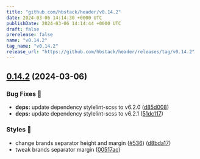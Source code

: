 ```yaml
---
title: "github.com/hbstack/header/v0.14.2"
date: 2024-03-06 14:14:30 +0000 UTC
publishDate: 2024-03-06 14:14:44 +0000 UTC
draft: false
prerelease: false
name: "v0.14.2"
tag_name: "v0.14.2"
release_url: "https://github.com/hbstack/header/releases/tag/v0.14.2"
---
```


## [0.14.2](https://github.com/hbstack/header/compare/v0.14.1...v0.14.2) (2024-03-06)


### Bug Fixes 🐞

* **deps:** update dependency stylelint-scss to v6.2.0 ([d85d008](https://github.com/hbstack/header/commit/d85d008130c8ebc97ad18f8dd7220581f2d61e95))
* **deps:** update dependency stylelint-scss to v6.2.1 ([51dc117](https://github.com/hbstack/header/commit/51dc117a86d69976036cc7e1b300614db896f9ab))


### Styles 🎨

* change brands separator height and margin ([#536](https://github.com/hbstack/header/issues/536)) ([d8bda17](https://github.com/hbstack/header/commit/d8bda17af0796dc7c7b6669249307863bd650446))
* tweak brands separator margin ([00517ac](https://github.com/hbstack/header/commit/00517acb16d9004473d683bcb20780c62b49142c))
